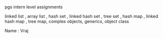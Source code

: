 pgs intern level assignments

linked list , array list , hash set , linked hash set , tree set , hash map , linked hash map , tree map, complex objects, generics, object class

Name : Vraj 
